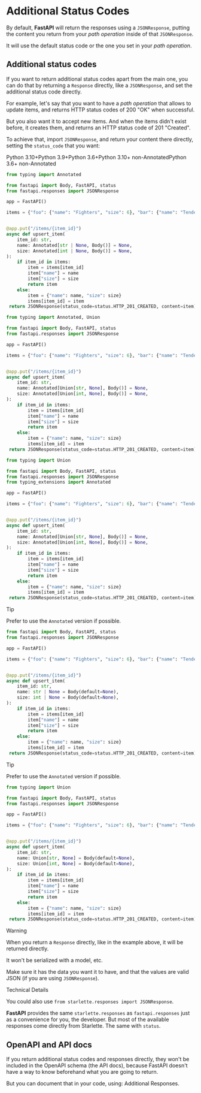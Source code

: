 
# Additional Status Codes


By default, **FastAPI** will return the responses using a `JSONResponse`, putting the content you return from your *path operation* inside of that `JSONResponse`.


It will use the default status code or the one you set in your *path operation*.


## Additional status codes


If you want to return additional status codes apart from the main one, you can do that by returning a `Response` directly, like a `JSONResponse`, and set the additional status code directly.


For example, let's say that you want to have a *path operation* that allows to update items, and returns HTTP status codes of 200 "OK" when successful.


But you also want it to accept new items. And when the items didn't exist before, it creates them, and returns an HTTP status code of 201 "Created".


To achieve that, import `JSONResponse`, and return your content there directly, setting the `status_code` that you want:


Python 3.10+Python 3.9+Python 3.6+Python 3.10+ non-AnnotatedPython 3.6+ non-Annotated





```python
from typing import Annotated

from fastapi import Body, FastAPI, status
from fastapi.responses import JSONResponse

app = FastAPI()

items = {"foo": {"name": "Fighters", "size": 6}, "bar": {"name": "Tenders", "size": 3}}


@app.put("/items/{item_id}")
async def upsert_item(
    item_id: str,
    name: Annotated[str | None, Body()] = None,
    size: Annotated[int | None, Body()] = None,
):
    if item_id in items:
        item = items[item_id]
        item["name"] = name
        item["size"] = size
        return item
    else:
        item = {"name": name, "size": size}
        items[item_id] = item
 return JSONResponse(status_code=status.HTTP_201_CREATED, content=item)

```




```python
from typing import Annotated, Union

from fastapi import Body, FastAPI, status
from fastapi.responses import JSONResponse

app = FastAPI()

items = {"foo": {"name": "Fighters", "size": 6}, "bar": {"name": "Tenders", "size": 3}}


@app.put("/items/{item_id}")
async def upsert_item(
    item_id: str,
    name: Annotated[Union[str, None], Body()] = None,
    size: Annotated[Union[int, None], Body()] = None,
):
    if item_id in items:
        item = items[item_id]
        item["name"] = name
        item["size"] = size
        return item
    else:
        item = {"name": name, "size": size}
        items[item_id] = item
 return JSONResponse(status_code=status.HTTP_201_CREATED, content=item)

```




```python
from typing import Union

from fastapi import Body, FastAPI, status
from fastapi.responses import JSONResponse
from typing_extensions import Annotated

app = FastAPI()

items = {"foo": {"name": "Fighters", "size": 6}, "bar": {"name": "Tenders", "size": 3}}


@app.put("/items/{item_id}")
async def upsert_item(
    item_id: str,
    name: Annotated[Union[str, None], Body()] = None,
    size: Annotated[Union[int, None], Body()] = None,
):
    if item_id in items:
        item = items[item_id]
        item["name"] = name
        item["size"] = size
        return item
    else:
        item = {"name": name, "size": size}
        items[item_id] = item
 return JSONResponse(status_code=status.HTTP_201_CREATED, content=item)

```




Tip


Prefer to use the `Annotated` version if possible.




```python
from fastapi import Body, FastAPI, status
from fastapi.responses import JSONResponse

app = FastAPI()

items = {"foo": {"name": "Fighters", "size": 6}, "bar": {"name": "Tenders", "size": 3}}


@app.put("/items/{item_id}")
async def upsert_item(
    item_id: str,
    name: str | None = Body(default=None),
    size: int | None = Body(default=None),
):
    if item_id in items:
        item = items[item_id]
        item["name"] = name
        item["size"] = size
        return item
    else:
        item = {"name": name, "size": size}
        items[item_id] = item
 return JSONResponse(status_code=status.HTTP_201_CREATED, content=item)

```




Tip


Prefer to use the `Annotated` version if possible.




```python
from typing import Union

from fastapi import Body, FastAPI, status
from fastapi.responses import JSONResponse

app = FastAPI()

items = {"foo": {"name": "Fighters", "size": 6}, "bar": {"name": "Tenders", "size": 3}}


@app.put("/items/{item_id}")
async def upsert_item(
    item_id: str,
    name: Union[str, None] = Body(default=None),
    size: Union[int, None] = Body(default=None),
):
    if item_id in items:
        item = items[item_id]
        item["name"] = name
        item["size"] = size
        return item
    else:
        item = {"name": name, "size": size}
        items[item_id] = item
 return JSONResponse(status_code=status.HTTP_201_CREATED, content=item)

```





Warning


When you return a `Response` directly, like in the example above, it will be returned directly.


It won't be serialized with a model, etc.


Make sure it has the data you want it to have, and that the values are valid JSON (if you are using `JSONResponse`).




Technical Details


You could also use `from starlette.responses import JSONResponse`.


**FastAPI** provides the same `starlette.responses` as `fastapi.responses` just as a convenience for you, the developer. But most of the available responses come directly from Starlette. The same with `status`.



## OpenAPI and API docs


If you return additional status codes and responses directly, they won't be included in the OpenAPI schema (the API docs), because FastAPI doesn't have a way to know beforehand what you are going to return.


But you can document that in your code, using: Additional Responses.



